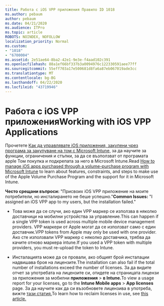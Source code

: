 ```yaml
---
title: Работа с iOS VPP приложения Правило ID 1018
ms.author: pebaum
author: pebaum
ms.date: 04/21/2020
ms.audience: ITPro
ms.topic: article
ROBOTS: NOINDEX, NOFOLLOW
localization_priority: Normal
ms.custom:
- "1018"
- "6700004"
ms.assetid: 2e51ae64-8ba2-42e1-9e3e-f4aad102c391
ms.openlocfilehash: 88a1ef66bf337b3a0094976c122330591aee77ff
ms.sourcegitcommit: 55eff703a17e500681d8fa6a87eb067019ade3cc
ms.translationtype: MT
ms.contentlocale: bg-BG
ms.lasthandoff: 04/22/2020
ms.locfileid: "43719946"
---
```

# <a name="working-with-ios-vpp-applications"></a><span data-ttu-id="60865-102">Работа с iOS VPP приложения</span><span class="sxs-lookup"><span data-stu-id="60865-102">Working with iOS VPP Applications</span></span>

<span data-ttu-id="60865-103">Прочетете [Как да управлявате iOS приложения, закупени чрез програма за закупуване на том с Microsoft Intune,](https://docs.microsoft.com/intune/vpp-apps-ios) за да научите за функции, ограничения и стъпки, за да се възползват от програмата apple Том покупка и подкрепата за него в Microsoft Intune.</span><span class="sxs-lookup"><span data-stu-id="60865-103">Read [How to manage iOS apps purchased through a volume-purchase program with Microsoft Intune](https://docs.microsoft.com/intune/vpp-apps-ios) to learn about features, constraints, and steps to make use of the Apple Volume Purchase Program and the support for it in Microsoft Intune.</span></span>
  
 <span data-ttu-id="60865-104">**Често срещани въпроси:** "Присвоих iOS VPP приложение на моите потребители, но инсталирането не беше успешно."</span><span class="sxs-lookup"><span data-stu-id="60865-104">**Common Issues:** "I assigned an iOS VPP app to my users, but the installation failed."</span></span>
  
- <span data-ttu-id="60865-105">Това може да се случи, ако един VPP маркер се използва в няколко доставчици на мобилни устройства за управление.</span><span class="sxs-lookup"><span data-stu-id="60865-105">This can happen if a single VPP token is used across multiple mobile device management providers.</span></span> <span data-ttu-id="60865-106">VPP маркери от Apple могат да се използват само с един доставчик.</span><span class="sxs-lookup"><span data-stu-id="60865-106">VPP tokens from Apple may only be used with one provider.</span></span> <span data-ttu-id="60865-107">Ако сте използвали VPP маркер с няколко доставчика, трябва да качите отново маркера intune.</span><span class="sxs-lookup"><span data-stu-id="60865-107">If you used a VPP token with multiple providers, you must re-upload the token to Intune.</span></span>

- <span data-ttu-id="60865-108">Инсталацията може да се провали, ако общият брой инсталации надвишава броя на лицензите.</span><span class="sxs-lookup"><span data-stu-id="60865-108">The installation can also fail if the total number of installations exceed the number of licenses.</span></span> <span data-ttu-id="60865-109">За да видите отчет за употребата на лицензите си, отидете на страницата лицензи за приложения за мобилни **приложения** \> **в Intune.**</span><span class="sxs-lookup"><span data-stu-id="60865-109">To view a usage report for your licenses, go to the **Intune Mobile apps** \> **App licenses** page.</span></span> <span data-ttu-id="60865-110">За да научите как да си възобновете лицензива в употреба, вижте [тази статия.](https://docs.microsoft.com/intune/vpp-apps-ios#revoking-app-licenses-and-deleting-tokens)</span><span class="sxs-lookup"><span data-stu-id="60865-110">To learn how to reclaim licenses in use, see [this article.](https://docs.microsoft.com/intune/vpp-apps-ios#revoking-app-licenses-and-deleting-tokens)</span></span>
